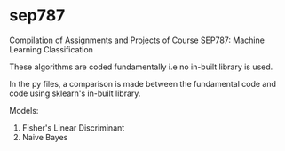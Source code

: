 # sep787
Compilation of Assignments and Projects of Course SEP787: Machine Learning Classification

These algorithms are coded fundamentally i.e no in-built library is used.  

In the py files, a comparison is made between the fundamental code and code using sklearn's in-built library.  

Models:  
1. Fisher's Linear Discriminant  
2. Naive Bayes  
